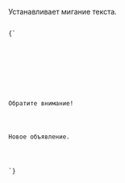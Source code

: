 <p>
	Устанавливает мигание текста.
</p>

<ExampleBox>

<Code>
{`
<!DOCTYPE HTML PUBLIC "-//W3C//DTD HTML 4.01//EN" 
  "http://www.w3.org/TR/html4/strict.dtd">
<html>
		<head>
 		<meta http-equiv="Content-Type" content="text/html; charset=utf-8">
  				<title>Тег BLINK</title>
		</head>
		<body>
  				<p><blink>Обратите внимание!</blink></p>
  				<p>Новое объявление.</p>
 		</body>
</html>
`}
</Code>

</ExampleBox>




